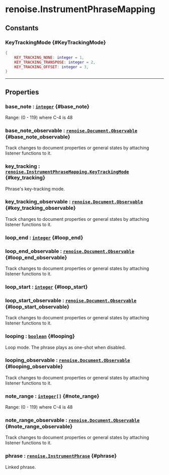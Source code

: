 # renoise.InstrumentPhraseMapping  
## Constants
### KeyTrackingMode {#KeyTrackingMode}
```lua
{
    KEY_TRACKING_NONE: integer = 1,
    KEY_TRACKING_TRANSPOSE: integer = 2,
    KEY_TRACKING_OFFSET: integer = 3,
}
```
  

---  
## Properties
### base_note : [`integer`](../../API/builtins/integer.md) {#base_note}
Range: (0 - 119) where C-4 is 48

### base_note_observable : [`renoise.Document.Observable`](../../API/renoise/renoise.Document.Observable.md) {#base_note_observable}
Track changes to document properties or general states by attaching listener
functions to it.

### key_tracking : [`renoise.InstrumentPhraseMapping.KeyTrackingMode`](renoise.InstrumentPhraseMapping.md#KeyTrackingMode) {#key_tracking}
Phrase's key-tracking mode.

### key_tracking_observable : [`renoise.Document.Observable`](../../API/renoise/renoise.Document.Observable.md) {#key_tracking_observable}
Track changes to document properties or general states by attaching listener
functions to it.

### loop_end : [`integer`](../../API/builtins/integer.md) {#loop_end}
### loop_end_observable : [`renoise.Document.Observable`](../../API/renoise/renoise.Document.Observable.md) {#loop_end_observable}
Track changes to document properties or general states by attaching listener
functions to it.

### loop_start : [`integer`](../../API/builtins/integer.md) {#loop_start}
### loop_start_observable : [`renoise.Document.Observable`](../../API/renoise/renoise.Document.Observable.md) {#loop_start_observable}
Track changes to document properties or general states by attaching listener
functions to it.

### looping : [`boolean`](../../API/builtins/boolean.md) {#looping}
Loop mode. The phrase plays as one-shot when disabled.

### looping_observable : [`renoise.Document.Observable`](../../API/renoise/renoise.Document.Observable.md) {#looping_observable}
Track changes to document properties or general states by attaching listener
functions to it.

### note_range : [`integer`](../../API/builtins/integer.md)`[]` {#note_range}
Range: (0 - 119) where C-4 is 48

### note_range_observable : [`renoise.Document.Observable`](../../API/renoise/renoise.Document.Observable.md) {#note_range_observable}
Track changes to document properties or general states by attaching listener
functions to it.

### phrase : [`renoise.InstrumentPhrase`](../../API/renoise/renoise.InstrumentPhrase.md) {#phrase}
Linked phrase.

  

